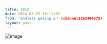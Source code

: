 ```yaml
---
title: 1812
date: 2024-03-22 13:11:07
from: 'endless шизing ⍼' (channel1162404975)
layout: post
---
```


![image](photos/photo_273@22-03-2024_13-11-07.jpg)


